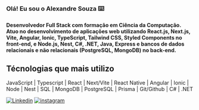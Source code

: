 ### Olá! Eu sou o Alexandre Souza ⌨️
#### Desenvolvedor Full Stack com formação em Ciência da Computação. Atuo no desenvolvimento de aplicações web utilizando React.js, Next.js, Vite, Angular, Ionic, TypeScript, Tailwind CSS, Styled Components no front-end, e Node.js, Nest, C#, .NET, Java, Express e bancos de dados relacionais e não relacionais (PostgreSQL, MongoDB) no back-end.

## Técnologias que mais utilizo

JavaScript | Typescript | React | Next/Vite | React Native | Angular | Ionic | Node | Nest | SQL | MongoDB | PostgreSQL | Prisma | Git/Github | C# | .NET

[![Linkedin](	https://img.shields.io/badge/LinkedIn-0077B5?style=for-the-badge&logo=linkedin&logoColor=white)](https://www.linkedin.com/in/carlos-alexandre-souza-384826282/)
[![instagram](	https://img.shields.io/badge/Instagram-E4405F?style=for-the-badge&logo=instagram&logoColor=white)](https://www.instagram.com/ale11br/)
